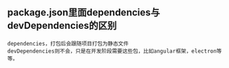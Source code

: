 ## package.json里面dependencies与devDependencies的区别
```
dependencies，打包后会跟随项目打包为静态文件
devDependencies则不会，只是在开发阶段需要这些包，比如angular框架，electron等等。
```